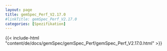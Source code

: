 ```yaml
---
layout: page
title: gemSpec_Perf_V2.17.0
#linkTitle: gemSpec_Perf_V2.17.0
categories: [Spezifikation]
---
```

{{< include-html "content/de/docs/gemSpec/gemSpec_Perf/gemSpec_Perf_V2.17.0.html" >}}